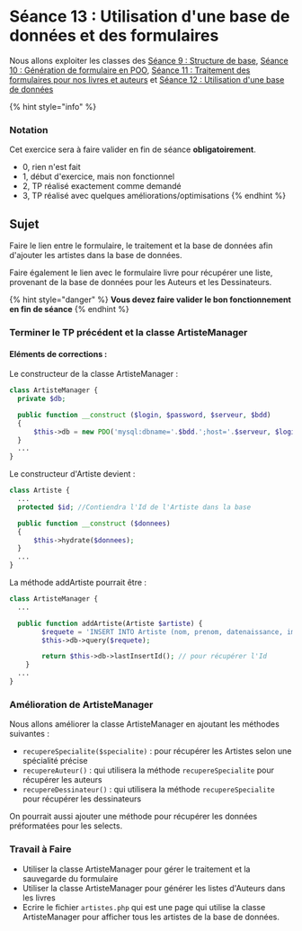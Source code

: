 # Séance 13 : Utilisation d'une base de données et des formulaires

Nous allons exploiter les classes des [Séance 9 : Structure de base](seance-9.md), [Séance 10 : Génération de formulaire en POO](seance-10.md), [Séance 11 : Traitement des formulaires pour nos livres et auteurs](seance-11.md) et [Séance 12 : Utilisation d'une base de données](seance-12.md)

{% hint style="info" %}
### Notation

Cet exercice sera à faire valider en fin de séance **obligatoirement**.

* 0, rien n'est fait
* 1, début d'exercice, mais non fonctionnel
* 2, TP réalisé exactement comme demandé
* 3, TP réalisé avec quelques améliorations/optimisations
{% endhint %}

## Sujet

Faire le lien entre le formulaire, le traitement et la base de données afin d'ajouter les artistes dans la base de données.

Faire également le lien avec le formulaire livre pour récupérer une liste, provenant de la base de données pour les Auteurs et les Dessinateurs.

{% hint style="danger" %}
**Vous devez faire valider le bon fonctionnement en fin de séance**
{% endhint %}

### Terminer le TP précédent et la classe ArtisteManager

#### Eléments de corrections :

Le constructeur de la classe ArtisteManager :

```php
class ArtisteManager {
  private $db;

  public function __construct ($login, $password, $serveur, $bdd)
  {
      $this->db = new PDO('mysql:dbname='.$bdd.';host='.$serveur, $login, $password);
  }
  ...
}
```

Le constructeur d'Artiste devient :

```php
class Artiste {
  ...
  protected $id; //Contiendra l'Id de l'Artiste dans la base

  public function __construct ($donnees)
  {
      $this->hydrate($donnees);
  }
  ...
}
```

La méthode addArtiste pourrait être :

```php
class ArtisteManager {
  ...

  public function addArtiste(Artiste $artiste) {
        $requete = 'INSERT INTO Artiste (nom, prenom, datenaissance, image, specialite) VALUES ("'.$artiste->getNom().'", "'.$artiste->getPrenom().'", "'.$artiste->getDateNaissance().'", "'.$artiste->getImage().'", "'.$artiste->getSpecialite().'")';
        $this->db->query($requete);

        return $this->db->lastInsertId(); // pour récupérer l'Id
    }
  ...
}
```

### Amélioration de ArtisteManager

Nous allons améliorer la classe ArtisteManager en ajoutant les méthodes suivantes :

* `recupereSpecialite($specialite)` : pour récupérer les Artistes selon une spécialité précise
* `recupereAuteur()` : qui utilisera la méthode `recupereSpecialite` pour récupérer les auteurs
* `recupereDessinateur()` : qui utilisera la méthode `recupereSpecialite` pour récupérer les dessinateurs

On pourrait aussi ajouter une méthode pour récupérer les données préformatées pour les selects.

### Travail à Faire

* Utiliser la classe ArtisteManager pour gérer le traitement et la sauvegarde du formulaire
* Utiliser la classe ArtisteManager pour générer les listes d'Auteurs dans les livres
* Ecrire le fichier `artistes.php` qui est une page qui utilise la classe ArtisteManager pour afficher tous les artistes de la base de données.

